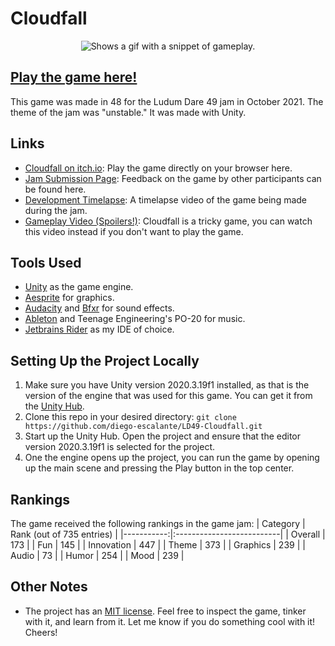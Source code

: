 # Cloudfall

<p align="center">
  <picture>
    <source srcset="../assets/gameplay.gif?raw=true">
    <img alt="Shows a gif with a snippet of gameplay." src="../assets/gameplay.gif?raw=true">
  </picture>
</p>

## [Play the game here!](https://diego-escalante.itch.io/cloudfall)
This game was made in 48 for the Ludum Dare 49 jam in October 2021. The theme of the jam was "unstable." It was made with Unity. 

## Links
* [Cloudfall on itch.io](https://diego-escalante.itch.io/cloudfall): Play the game directly on your browser here.
* [Jam Submission Page](https://ldjam.com/events/ludum-dare/49/cloudfall): Feedback on the game by other participants can be found here.
* [Development Timelapse](https://www.youtube.com/watch?v=2U1FRULyq5U): A timelapse video of the game being made during the jam.
* [Gameplay Video (Spoilers!)](https://www.youtube.com/watch?v=sBvbEpF4oYs): Cloudfall is a tricky game, you can watch this video instead if you don't want to play the game.

## Tools Used
* [Unity](https://unity.com/) as the game engine.
* [Aesprite](https://www.aseprite.org/) for graphics.
* [Audacity](https://www.audacityteam.org/) and [Bfxr](http://www.bfxr.net/) for sound effects.
* [Ableton](https://www.ableton.com/) and Teenage Engineering's PO-20 for music.
* [Jetbrains Rider](https://www.jetbrains.com/rider/) as my IDE of choice. 

## Setting Up the Project Locally
1. Make sure you have Unity version 2020.3.19f1 installed, as that is the version of the engine that was used for this game. You can get it from the [Unity Hub](https://unity.com/download).
2. Clone this repo in your desired directory: `git clone https://github.com/diego-escalante/LD49-Cloudfall.git`
3. Start up the Unity Hub. Open the project and ensure that the editor version 2020.3.19f1 is selected for the project.
4. One the engine opens up the project, you can run the game by opening up the main scene and pressing the Play button in the top center.

## Rankings
The game received the following rankings in the game jam:
| Category   | Rank (out of 735 entries) |
|-----------:|:--------------------------|
| Overall    | 173                       |
| Fun        | 145                       |
| Innovation | 447                       |
| Theme      | 373                       |
| Graphics   | 239                       |
| Audio      | 73                        |
| Humor      | 254                       |
| Mood       | 239                       |

## Other Notes
* The project has an [MIT license](LICENSE). Feel free to inspect the game, tinker with it, and learn from it. Let me know if you do something cool with it! Cheers!
